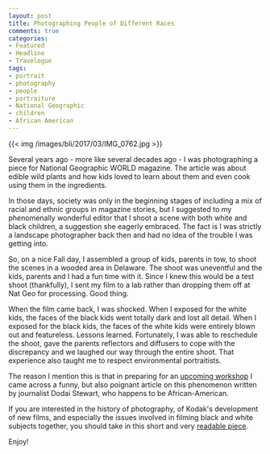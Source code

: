 ```yaml
---
layout: post
title: Photographing People of Different Races
comments: true
categories:
- Featured
- Headline
- Travelogue
tags:
- portrait
- photography
- people
- portraiture
- National Geographic
- children
- African American
---
```


{{<  img /images/bli/2017/03/IMG_0762.jpg  >}}

Several years ago - more like several decades ago - I was photographing a piece for National Geographic WORLD magazine. The article was about edible wild plants and how kids loved to learn about them and even cook using them in the ingredients. 

In those days, society was only in the beginning stages of including a mix of racial and ethnic groups in magazine stories, but I suggested to my phenomenally wonderful editor that I shoot a scene with both white and black children, a suggestion she eagerly embraced. The fact is I was strictly a landscape photographer back then and had no idea of the trouble I was getting into. 

So, on a nice Fall day, I assembled a group of kids, parents in tow, to shoot the scenes in a wooded area in Delaware. The shoot was uneventful and the kids, parents and I had a fun time with it. Since I knew this would be a test shoot (thankfully), I sent my film to a lab rather than dropping them off at Nat Geo for processing. Good thing. 

When the film came back, I was shocked. When I exposed for the white kids, the faces of the black kids went totally dark and lost all detail. When I exposed for the black kids, the faces of the white kids were entirely blown out and featureless. Lessons learned. Fortunately, I was able to reschedule the shoot, gave the parents reflectors and diffusers to cope with the discrepancy and we laughed our way through the entire shoot. That experience also taught me to respect environmental portraitists. 

The reason I mention this is that in preparing for an [upcoming workshop](http://www.lesterpickerphoto.com/workshops/upcoming-workshops.html#blackandwhite) I came across a funny, but also poignant article on this phenomenon written by journalist Dodai Stewart, who happens to be African-American. 

If you are interested in the history of photography, of Kodak's development of new films, and especially the issues involved in filming black and white subjects together, you should take in this short and very [readable piece](http://jezebel.com/the-truth-about-photography-and-brown-skin-1557656792). 

Enjoy!